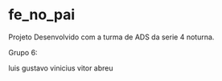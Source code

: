 # fe_no_pai
Projeto Desenvolvido com a turma de ADS da serie 4 noturna.

Grupo 6: 

luis gustavo 
vinicius 
vitor abreu 